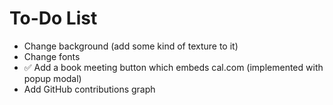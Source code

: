 # To-Do List

- Change background (add some kind of texture to it)
- Change fonts
- ✅ Add a book meeting button which embeds cal.com (implemented with popup modal)
- Add GitHub contributions graph
